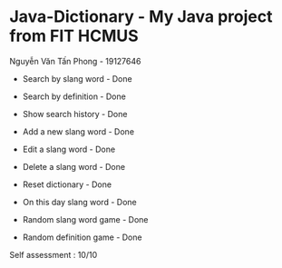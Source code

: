 # Java-Dictionary - My Java project from FIT HCMUS
Nguyễn Văn Tấn Phong - 19127646

- Search by slang word - Done

- Search by definition - Done

- Show search history - Done

- Add a new slang word - Done

- Edit a slang word - Done

- Delete a slang word - Done

- Reset dictionary - Done

- On this day slang word - Done

- Random slang word game - Done

- Random definition game - Done

Self assessment : 10/10
